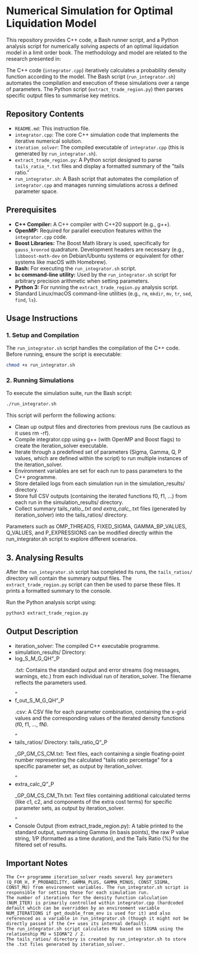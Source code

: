       
# Numerical Simulation for Optimal Liquidation Model

This repository provides C++ code, a Bash runner script, and a Python analysis script for numerically solving aspects of an optimal liquidation model in a limit order book. The methodology and model are related to the research presented in:

The C++ code (`integrator.cpp`) iteratively calculates a probability density function according to the model. The Bash script (`run_integrator.sh`) automates the compilation and execution of these simulations over a range of parameters. The Python script (`extract_trade_region.py`) then parses specific output files to summarise key metrics.

## Repository Contents

*   `README.md`: This instruction file.
*   `integrator.cpp`: The core C++ simulation code that implements the iterative numerical solution.
*   `iteration_solver`: The compiled executable of `integrator.cpp` (this is generated by `run_integrator.sh`).
*   `extract_trade_region.py`: A Python script designed to parse `tails_ratio_*.txt` files and display a formatted summary of the "tails ratio."
*   `run_integrator.sh`: A Bash script that automates the compilation of `integrator.cpp` and manages running simulations across a defined parameter space.

## Prerequisites

*   **C++ Compiler:** A C++ compiler with C++20 support (e.g., g++).
*   **OpenMP:** Required for parallel execution features within the `integrator.cpp` code.
*   **Boost Libraries:** The Boost Math library is used, specifically for `gauss_kronrod` quadrature. Development headers are necessary (e.g., `libboost-math-dev` on Debian/Ubuntu systems or equivalent for other systems like macOS with Homebrew).
*   **Bash:** For executing the `run_integrator.sh` script.
*   **`bc` command-line utility:** Used by the `run_integrator.sh` script for arbitrary precision arithmetic when setting parameters.
*   **Python 3:** For running the `extract_trade_region.py` analysis script.
*   Standard Linux/macOS command-line utilities (e.g., `rm`, `mkdir`, `mv`, `tr`, `sed`, `find`, `ls`).

## Usage Instructions

### 1. Setup and Compilation

The `run_integrator.sh` script handles the compilation of the C++ code. Before running, ensure the script is executable:
```bash
chmod +x run_integrator.sh
```


### 2. Running Simulations

To execute the simulation suite, run the Bash script:
```bash
./run_integrator.sh
```

This script will perform the following actions:

*    Clean up output files and directories from previous runs (be cautious as it uses rm -rf).
*    Compile integrator.cpp using g++ (with OpenMP and Boost flags) to create the iteration_solver executable.
*    Iterate through a predefined set of parameters (Sigma, Gamma, Q, P values, which are defined within the script) to run multiple instances of the iteration_solver.
*    Environment variables are set for each run to pass parameters to the C++ programme.
*    Store detailed logs from each simulation run in the simulation_results/ directory.
*    Store full CSV outputs (containing the iterated functions f0, f1, ...) from each run in the simulation_results/ directory.
*    Collect summary tails_ratio_*.txt and extra_calc_*.txt files (generated by iteration_solver) into the tails_ratios/ directory.

Parameters such as OMP_THREADS, FIXED_SIGMA, GAMMA_BP_VALUES, Q_VALUES, and P_EXPRESSIONS can be modified directly within the run_integrator.sh script to explore different scenarios.

## 3. Analysing Results

After the `run_integrator.sh` script has completed its runs, the `tails_ratios/` directory will contain the summary output files. The `extract_trade_region.py` script can then be used to parse these files. It prints a formatted summary to the console.

Run the Python analysis script using:

```bash
python3 extract_trade_region.py
```

## Output Description

*    iteration_solver: The compiled C++ executable programme.
*    simulation_results/ Directory:
*    log_S<sigma>_M<mu>_G<gamma>_QH<q>_P<p>.txt: Contains the standard output and error streams (log messages, warnings, etc.) from each individual run of iteration_solver. The filename reflects the parameters used.
*    f_out_S<sigma>_M<mu>_G<gamma>_QH<q>_P<p>.csv: A CSV file for each parameter combination, containing the x-grid values and the corresponding values of the iterated density functions (f0, f1, ..., fN).
*    tails_ratios/ Directory: tails_ratio_Q<q>_P<p>_GP<gamma>_GM<gamma>_CS<sigma>_CM<mu>.txt: Text files, each containing a single floating-point number representing the calculated "tails ratio percentage" for a specific parameter set, as output by iteration_solver.
*    extra_calc_Q<q>_P<p>_GP<gamma>_GM<gamma>_CS<sigma>_CM<mu>_Th<theta>.txt: Text files containing additional calculated terms (like c1, c2, and components of the extra cost terms) for specific parameter sets, as output by iteration_solver.
*    Console Output (from extract_trade_region.py): A table printed to the standard output, summarising Gamma (in basis points), the raw P value string, 1/P (formatted as a time duration), and the Tails Ratio (%) for the filtered set of results.

## Important Notes

    The C++ programme iteration_solver reads several key parameters (Q_FOR_H, P_PROBABILITY, GAMMA_PLUS, GAMMA_MINUS, CONST_SIGMA, CONST_MU) from environment variables. The run_integrator.sh script is responsible for setting these for each simulation run.
    The number of iterations for the density function calculation (NUM_ITER) is primarily controlled within integrator.cpp (hardcoded default which can be overridden by an environment variable NUM_ITERATIONS if get_double_from_env is used for it) and also referenced as a variable in run_integrator.sh (though it might not be directly passed if the C++ uses its internal default).
    The run_integrator.sh script calculates MU based on SIGMA using the relationship MU = SIGMA^2 / 2.
    The tails_ratios/ directory is created by run_integrator.sh to store the .txt files generated by iteration_solver.
